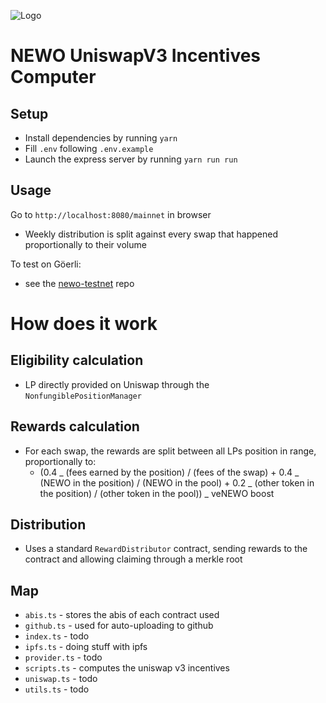 ![Logo](https://neworder.network/assets/images/logo.png)

# NEWO UniswapV3 Incentives Computer

## Setup

- Install dependencies by running `yarn`
- Fill `.env` following `.env.example`
- Launch the express server by running `yarn run run`

## Usage

Go to `http://localhost:8080/mainnet` in browser

- Weekly distribution is split against every swap that happened proportionally to their volume

To test on Göerli:

- see the [newo-testnet](https://github.com/new-order-network/newo-testnet) repo

# How does it work

## Eligibility calculation

- LP directly provided on Uniswap through the `NonfungiblePositionManager`

## Rewards calculation

- For each swap, the rewards are split between all LPs position in range, proportionally to:
  - (0.4 _ (fees earned by the position) / (fees of the swap) + 0.4 _ (NEWO in the position) / (NEWO in the pool) + 0.2 _ (other token in the position) / (other token in the pool)) _ veNEWO boost

## Distribution

- Uses a standard `RewardDistributor` contract, sending rewards to the contract and allowing claiming through a merkle root

## Map

- `abis.ts` - stores the abis of each contract used
- `github.ts` - used for auto-uploading to github
- `index.ts` - todo
- `ipfs.ts` - doing stuff with ipfs
- `provider.ts` - todo
- `scripts.ts` - computes the uniswap v3 incentives
- `uniswap.ts` - todo
- `utils.ts` - todo
